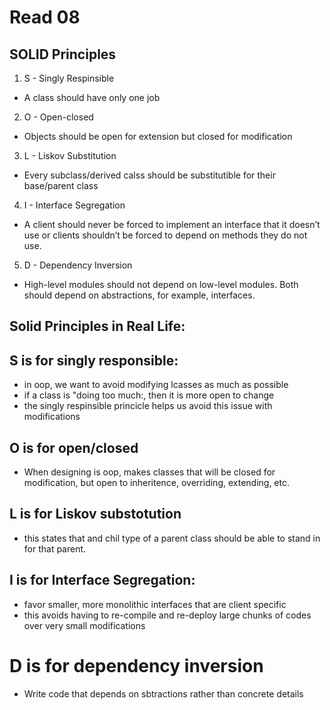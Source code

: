 # Read 08

## SOLID Principles

1. S - Singly Respinsible
- A class should have only one job

2. O - Open-closed
- Objects should be open for extension but closed for modification

3. L - Liskov Substitution
- Every subclass/derived calss should be substitutible for their base/parent class

4. I - Interface Segregation
 - A client should never be forced to implement an interface that it doesn’t use or clients shouldn’t be forced to depend on methods they do not use.
 
5. D - Dependency Inversion
- High-level modules should not depend on low-level modules. Both should depend on abstractions, for example, interfaces. 

## Solid Principles in Real Life:

## S is for singly responsible:
- in oop, we want to avoid modifying lcasses as much as possible
- if a class is "doing too much:, then it is more open to change
- the singly respinsible princicle helps us avoid this issue with modifications

## O is for open/closed
- When designing is oop, makes classes that will be closed for modification, but open to inheritence, overriding, extending, etc. 

## L is for Liskov substotution
- this states that and chil type of a parent class should be able to stand in for that parent. 

## I is for Interface Segregation:
- favor smaller, more monolithic interfaces that are client specific
- this avoids having to re-compile and re-deploy large chunks of codes over very small modifications

# D is for dependency inversion
- Write code that depends on sbtractions rather than concrete details
